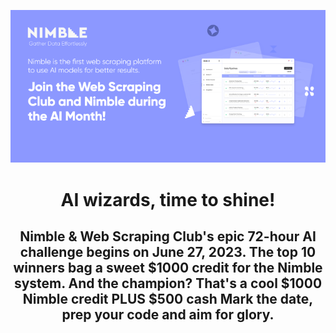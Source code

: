 ![Alt text](/assets//v1.png)

<h1 align="center">AI wizards, time to shine!</h1>
<h2 align="center"> Nimble & Web Scraping Club's epic 72-hour AI challenge begins on June 27, 2023.
The top 10 winners bag a sweet $1000 credit for the Nimble system. And the champion?
That's a cool $1000 Nimble credit PLUS $500 cash
Mark the date, prep your code and aim for glory.</h2>
